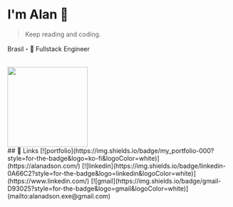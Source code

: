 
# I'm Alan 👋

> Keep reading and coding.

Brasil・🚀 Fullstack Engineer

</br>

<img height="180em" src="https://github-readme-stats.vercel.app/api/top-langs/?username=alanadson&layout=compact&langs_count=7&theme=dark"/>

</br>
## 🔗 Links
[![portfolio](https://img.shields.io/badge/my_portfolio-000?style=for-the-badge&logo=ko-fi&logoColor=white)](https://alanadson.com/)
[![linkedin](https://img.shields.io/badge/linkedin-0A66C2?style=for-the-badge&logo=linkedin&logoColor=white)](https://www.linkedin.com/)
[![gmail](https://img.shields.io/badge/gmail-D93025?style=for-the-badge&logo=gmail&logoColor=white)](mailto:alanadson.exe@gmail.com)

</br>


